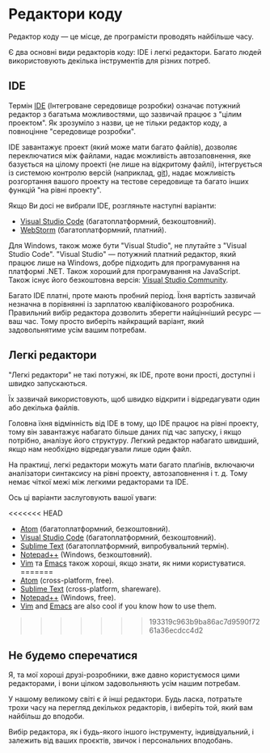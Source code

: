 # Редактори коду

Редактор коду — це місце, де програмісти проводять найбільше часу.

Є два основні види редакторів коду: IDE і легкі редактори. Багато людей використовують декілька інструментів для різних потреб.

## IDE

Термін [IDE](https://uk.wikipedia.org/wiki/Інтегроване_середовище_розробки) (Інтегроване середовище розробки) означає потужний редактор з багатьма можливостями, що зазвичай працює з "цілим проектом". Як зрозуміло з назви, це не тільки редактор коду, а повноцінне "середовище розробки".

IDE завантажує проект (який може мати багато файлів), дозволяє переключатися між файлами, надає можливість автозаповнення, яке базується на цілому проекті (не лише на відкритому файлі), інтегрується із системою контролю версій (наприклад, [git](https://git-scm.com/)), надає можливість розгортання вашого проекту на тестове середовище та багато інших функцій "на рівні проекту".

Якщо Ви досі не вибрали IDE, розгляньте наступні варіанти:

- [Visual Studio Code](https://code.visualstudio.com/) (багатоплатформний, безкоштовний).
- [WebStorm](http://www.jetbrains.com/webstorm/) (багатоплатформний, платний).

Для Windows, також може бути "Visual Studio", не плутайте з "Visual Studio Code". "Visual Studio" — потужний платний редактор, який працює лише на Windows, добре підходить для програмування на платформі .NET. Також хороший для програмування на JavaScript. Також існує його безкоштовна версія: [Visual Studio Community](https://www.visualstudio.com/vs/community/).

Багато IDE платні, проте мають пробний період. Їхня вартість зазвичай незначна в порівнянні із зарплатою кваліфікованого розробника. Правильний вибір редактора дозволить зберегти найцінніший ресурс — ваш час. Тому просто виберіть найкращий варіант, який задовольнятиме усім вашим потребам.

## Легкі редактори

"Легкі редактори" не такі потужні, як IDE, проте вони прості, доступні і швидко запускаються.

Їх зазвичай використовують, щоб швидко відкрити і відредагувати один або декілька файлів.

Головна їхня відмінність від IDE в тому, що IDE працює на рівні проекту, тому він завантажує набагато більше даних під час запуску, і якщо потрібно, аналізує його структуру. Легкий редактор набагато швидший, якщо нам необхідно відредагували лише один файл.

На практиці, легкі редактори можуть мати багато плаґінів, включаючи аналізатори синтаксису на рівні проекту, автозаповнення і т. д. Тому немає чіткої межі між легкими редакторами та IDE.

Ось ці варіанти заслуговують вашої уваги:

<<<<<<< HEAD
- [Atom](https://atom.io/) (багатоплатформний, безкоштовний).
- [Visual Studio Code](https://code.visualstudio.com/) (багатоплатформний, безкоштовний).
- [Sublime Text](http://www.sublimetext.com) (багатоплатформний, випробувальний термін).
- [Notepad++](https://notepad-plus-plus.org/) (Windows, безкоштовний).
- [Vim](http://www.vim.org/) та [Emacs](https://www.gnu.org/software/emacs/) також хороші, якщо знати, як ними користуватися.
=======
- [Atom](https://atom.io/) (cross-platform, free).
- [Sublime Text](http://www.sublimetext.com) (cross-platform, shareware).
- [Notepad++](https://notepad-plus-plus.org/) (Windows, free).
- [Vim](http://www.vim.org/) and [Emacs](https://www.gnu.org/software/emacs/) are also cool if you know how to use them.
>>>>>>> 193319c963b9ba86ac7d9590f7261a36ecdcc4d2

## Не будемо сперечатися

Я, та мої хороші друзі-розробники, вже давно користуємося цими редакторами, і вони цілком задовольняють усім нашим потребам.

У нашому великому світі є й інші редактори. Будь ласка, потратьте трохи часу на перегляд декількох редакторів, і виберіть той, який вам найбільш до вподоби.

Вибір редактора, як і будь-якого іншого інструменту, індивідуальний, і залежить від ваших проєктів, звичок і персональних вподобань.
